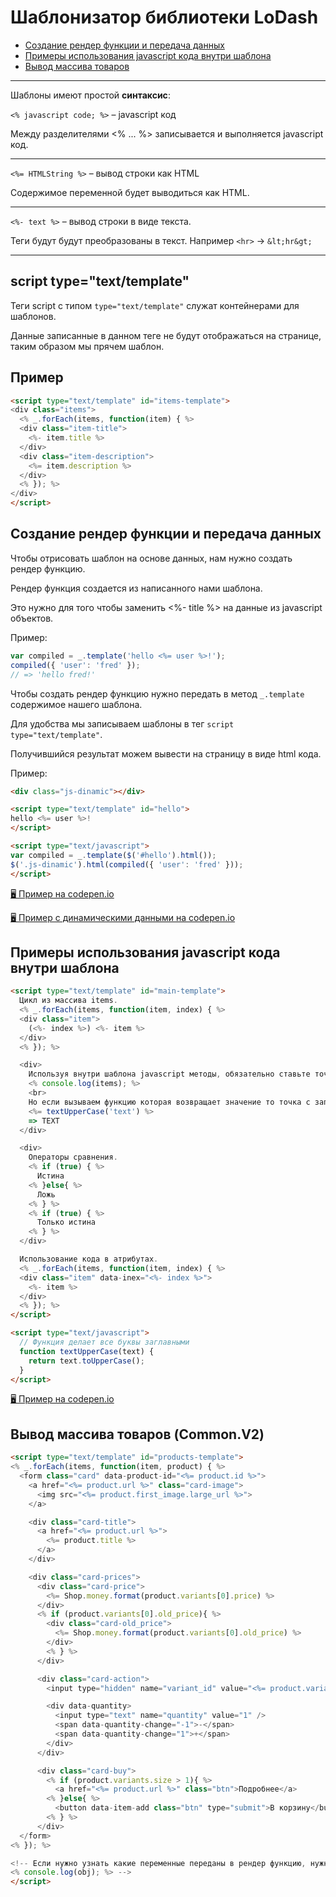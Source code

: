 # Шаблонизатор библиотеки LoDash

- [Создание рендер функции и передача данных](https://github.com/liquid-hub/lodash_template#%D1%81%D0%BE%D0%B7%D0%B4%D0%B0%D0%BD%D0%B8%D0%B5-%D1%80%D0%B5%D0%BD%D0%B4%D0%B5%D1%80-%D1%84%D1%83%D0%BD%D0%BA%D1%86%D0%B8%D0%B8-%D0%B8-%D0%BF%D0%B5%D1%80%D0%B5%D0%B4%D0%B0%D1%87%D0%B0-%D0%B4%D0%B0%D0%BD%D0%BD%D1%8B%D1%85)
- [Примеры использования javascript кода внутри шаблона](https://github.com/liquid-hub/lodash_template#%D0%BF%D1%80%D0%B8%D0%BC%D0%B5%D1%80%D1%8B-%D0%B8%D1%81%D0%BF%D0%BE%D0%BB%D1%8C%D0%B7%D0%BE%D0%B2%D0%B0%D0%BD%D0%B8%D1%8F-javascript-%D0%BA%D0%BE%D0%B4%D0%B0-%D0%B2%D0%BD%D1%83%D1%82%D1%80%D0%B8-%D1%88%D0%B0%D0%B1%D0%BB%D0%BE%D0%BD%D0%B0)
- [Вывод массива товаров](https://github.com/liquid-hub/lodash_template#%D0%B2%D1%8B%D0%B2%D0%BE%D0%B4-%D0%BC%D0%B0%D1%81%D1%81%D0%B8%D0%B2%D0%B0-%D1%82%D0%BE%D0%B2%D0%B0%D1%80%D0%BE%D0%B2-commonv2)

---

Шаблоны имеют простой **синтаксис**:

`<% javascript code; %>` – javascript код

Между разделителями <% ... %> записывается и выполняется javascript код.

---

`<%= HTMLString %>` – вывод строки как HTML

Содержимое переменной будет выводиться как HTML.

---

`<%- text %>` – вывод строки в виде текста.

Теги будут будут преобразованы в текст. Например ``<hr>`` -> `&lt;hr&gt;`

---

## script type="text/template"

Теги script с типом `type="text/template"` служат контейнерами для шаблонов.

Данные записанные в данном теге не будут отображаться на странице, таким образом мы прячем шаблон.

## Пример

```html
<script type="text/template" id="items-template">
<div class="items">
  <% _.forEach(items, function(item) { %>
  <div class="item-title">
    <%- item.title %>
  </div>
  <div class="item-description">
    <%= item.description %>
  </div>
  <% }); %>
</div>
</script>
```

## Создание рендер функции и передача данных

Чтобы отрисовать шаблон на основе данных, нам нужно создать рендер функцию.

Рендер функция создается из написанного нами шаблона.

Это нужно для того чтобы заменить <%- title %> на данные из javascript объектов.

Пример:

```js
var compiled = _.template('hello <%= user %>!');
compiled({ 'user': 'fred' });
// => 'hello fred!'
```

Чтобы создать рендер функцию нужно передать в метод `_.template` содержимое нашего шаблона.

Для удобства мы записываем шаблоны в тег `script type="text/template"`.

Получившийся результат можем вывести на страницу в виде html кода.

Пример:

```HTML
<div class="js-dinamic"></div>

<script type="text/template" id="hello">
hello <%= user %>!
</script>

<script type="text/javascript">
var compiled = _.template($('#hello').html());
$('.js-dinamic').html(compiled({ 'user': 'fred' }));
</script>
```

[🖥️ Пример на codepen.io](https://codepen.io/brainmurder/pen/QJxPWv)

[🖥️ Пример с динамическими данными на codepen.io](https://codepen.io/brainmurder/pen/RqJOaN)


## Примеры использования javascript кода внутри шаблона

```HTML
<script type="text/template" id="main-template">
  Цикл из массива items.
  <% _.forEach(items, function(item, index) { %>
  <div class="item">
    (<%- index %>) <%- item %>
  </div>
  <% }); %>

  <div>
    Используя внутри шаблона javascript методы, обязательно ставьте точку с запятой (;).
    <% console.log(items); %>
    <br>
    Но если вызываем функцию которая возвращает значение то точка с запятой не ставится и в разделитель добавляется знак равно (=).
    <%= textUpperCase('text') %>
    => TEXT
  </div>

  <div>
    Операторы сравнения.
    <% if (true) { %>
      Истина
    <% }else{ %>
      Ложь
    <% } %>
    <% if (true) { %>
      Только истина
    <% } %>
  </div>

  Использование кода в атрибутах.
  <% _.forEach(items, function(item, index) { %>
  <div class="item" data-inex="<%- index %>">
    <%- item %>
  </div>
  <% }); %>
</script>

<script type="text/javascript">
  // Функция делает все буквы заглавными
  function textUpperCase(text) {
    return text.toUpperCase();
  }
</script>
```

[🖥️ Пример на codepen.io](https://codepen.io/brainmurder/pen/GwGLGN)


## Вывод массива товаров (Common.V2)

```HTML
<script type="text/template" id="products-template">
<% _.forEach(items, function(item, product) { %>
  <form class="card" data-product-id="<%= product.id %>">
    <a href="<%= product.url %>" class="card-image">
      <img src="<%= product.first_image.large_url %>">
    </a>

    <div class="card-title">
      <a href="<%= product.url %>">
        <%= product.title %>
      </a>
    </div>

    <div class="card-prices">
      <div class="card-price">
        <%= Shop.money.format(product.variants[0].price) %>
      </div>
      <% if (product.variants[0].old_price){ %>
        <div class="card-old_price">
          <%= Shop.money.format(product.variants[0].old_price) %>
        </div>
        <% } %>
      </div>

      <div class="card-action">
        <input type="hidden" name="variant_id" value="<%= product.variants[0].id %>" >

        <div data-quantity>
          <input type="text" name="quantity" value="1" />
          <span data-quantity-change="-1">-</span>
          <span data-quantity-change="1">+</span>
        </div>
      </div>

      <div class="card-buy">
        <% if (product.variants.size > 1){ %>
          <a href="<%= product.url %>" class="btn">Подробнее</a>
        <% }else{ %>
          <button data-item-add class="btn" type="submit">В корзину</button>
        <% } %>
      </div>
  </form>
<% }); %>

<!-- Если нужно узнать какие переменные переданы в рендер функцию, нужно вывести переменную obj.
<% console.log(obj); %> -->
</script>
```

